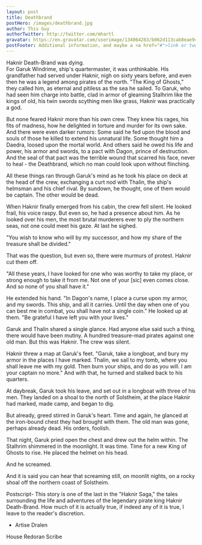 ```yaml
---
layout: post
title: Deathbrand
postHero: /images/deathbrand.jpg
author: This Guy
authorTwitter: http://twitter.com/mhartl
gravatar: https://en.gravatar.com/userimage/134064283/b062d113cab8eae94ea1dfa3bde1d7de.jpg?size=200
postFooter: Additional information, and maybe a <a href="#">link or two</a>
---
```


Haknir Death-Brand was dying.<br>
For Garuk Windrime, ship's quartermaster, it was unthinkable. His grandfather
had served under Haknir, nigh on sixty years before, and even then he was a
legend among pirates of the north. "The King of Ghosts," they called him, as
eternal and pitiless as the sea he sailed. To Garuk, who had seen him charge
into battle, clad in armor of gleaming Stalhrim like the kings of old, his twin
swords scything men like grass, Haknir was practically a god.

But none feared Haknir more than his own crew. They knew his rages, his fits of
madness, how he delighted in torture and murder for its own sake. And there were
even darker rumors: Some said he fed upon the blood and souls of those he killed
to extend his unnatural life. Some thought him a Daedra, loosed upon the mortal
world. And others said he owed his life and power, his armor and swords, to a
pact with Dagon, prince of destruction. And the seal of that pact was the
terrible wound that scarred his face, never to heal - the Deathbrand, which no
man could look upon without flinching.

All these things ran through Garuk's mind as he took his place on deck at the
head of the crew, exchanging a curt nod with Thalin, the ship's helmsman and his
chief rival. By sundown, he thought, one of them would be captain. The other
would be dead.

When Haknir finally emerged from his cabin, the crew fell silent. He looked
frail, his voice raspy. But even so, he had a presence about him. As he looked
over his men, the most brutal murderers ever to ply the northern seas, not one
could meet his gaze. At last he sighed.

"You wish to know who will by my successor, and how my share of the treasure
shall be divided."

That was the question, but even so, there were murmurs of protest. Haknir cut
them off.

"All these years, I have looked for one who was worthy to take my place, or
strong enough to take it from me. Not one of your [sic] even comes close. And so
none of you shall have it."

He extended his hand. "In Dagon's name, I place a curse upon my armor, and my
swords. This ship, and all it carries. Until the day when one of you can best me
in combat, you shall have not a single coin." He looked up at them. "Be grateful
I have left you with your lives."

Garuk and Thalin shared a single glance. Had anyone else said such a thing,
there would have been mutiny. A hundred treasure-mad pirates against one old
man. But this was Haknir. The crew was silent.

Haknir threw a map at Garuk's feet. "Garuk, take a longboat, and bury my armor
in the places I have marked. Thalin, we sail to my tomb, where you shall leave
me with my gold. Then burn your ships, and do as you will. I am your captain no
more." And with that, he turned and stalked back to his quarters.

At daybreak, Garuk took his leave, and set out in a longboat with three of his
men. They landed on a shoal to the north of Solstheim, at the place Haknir had
marked, made camp, and began to dig.

But already, greed stirred in Garuk's heart. Time and again, he glanced at the
iron-bound chest they had brought with them. The old man was gone, perhaps
already dead. His orders, foolish.

That night, Garuk pried open the chest and drew out the helm within. The
Stalhrim shimmered in the moonlight. It was time. Time for a new King of Ghosts
to rise. He placed the helmet on his head.

And he screamed.

And it is said you can hear that screaming still, on moonlit nights, on a rocky
shoal off the northern coast of Solstheim.


Postscript- This story is one of the last in the "Haknir Saga," the tales
surrounding the life and adventures of the legendary pirate king Haknir
Death-Brand. How much of it is actually true, if indeed any of it is true, I
leave to the reader's discretion.

- Artise Dralen

House Redoran Scribe
